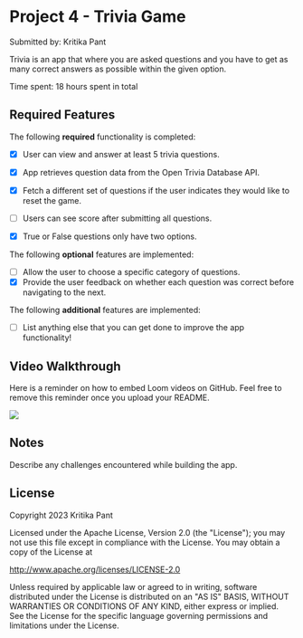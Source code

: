 # Project 4 - Trivia Game

Submitted by: Kritika Pant

Trivia is an app that where you are asked questions and you have to get as many correct answers as possible within the given option.

Time spent: 18 hours spent in total

## Required Features

The following **required** functionality is completed:

- [X] User can view and answer at least 5 trivia questions.
- [X] App retrieves question data from the Open Trivia Database API.
- [X] Fetch a different set of questions if the user indicates they would like to reset the game.
- [ ] Users can see score after submitting all questions.
- [X] True or False questions only have two options.


The following **optional** features are implemented:

  
- [ ] Allow the user to choose a specific category of questions.
- [X] Provide the user feedback on whether each question was correct before navigating to the next.

The following **additional** features are implemented:

- [ ] List anything else that you can get done to improve the app functionality!

## Video Walkthrough

Here is a reminder on how to embed Loom videos on GitHub. Feel free to remove this reminder once you upload your README. 


  <a href="https://www.loom.com/share/bf0fcda406654f0996349b3871bf79d8">
      <img style="max-width:300px;" src="https://cdn.loom.com/sessions/thumbnails/bf0fcda406654f0996349b3871bf79d8-with-play.gif">
    </a>
  

## Notes

Describe any challenges encountered while building the app.

## License

  Copyright 2023 Kritika Pant

  Licensed under the Apache License, Version 2.0 (the "License");
  you may not use this file except in compliance with the License.
  You may obtain a copy of the License at

  http://www.apache.org/licenses/LICENSE-2.0

  Unless required by applicable law or agreed to in writing, software
  distributed under the License is distributed on an "AS IS" BASIS,
  WITHOUT WARRANTIES OR CONDITIONS OF ANY KIND, either express or implied.
  See the License for the specific language governing permissions and
  limitations under the License.
